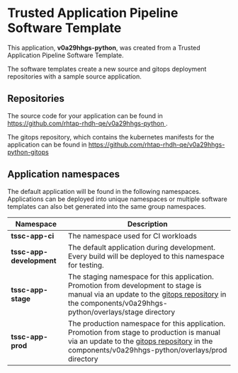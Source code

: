 # Trusted Application Pipeline Software Template

This application, **v0a29hhgs-python**, was created from a Trusted Application Pipeline Software Template.

The software templates create a new source and gitops deployment repositories with a sample source application. 

## Repositories

The source code for your application can be found in [https://github.com/rhtap-rhdh-qe/v0a29hhgs-python ](https://github.com/rhtap-rhdh-qe/v0a29hhgs-python ).
 
The gitops repository, which contains the kubernetes manifests for the application can be found in 
[https://github.com/rhtap-rhdh-qe/v0a29hhgs-python-gitops ](https://github.com/rhtap-rhdh-qe/v0a29hhgs-python-gitops ) 

## Application namespaces 

The default application will be found in the following namespaces. Applications can be deployed into unique namespaces or multiple software templates can also bet generated into the same group namespaces.  

|  Namespace   |  Description   |  
| -------- | -------- |
| **tssc-app-ci** | The namespace used for CI workloads |
| **tssc-app-development** | The default application during development. Every build will be deployed to this namespace for testing. |
| **tssc-app-stage** | The staging namespace for this application. Promotion from development to stage is manual via an update to the [gitops repository](https://github.com/rhtap-rhdh-qe/v0a29hhgs-python-gitops ) in the components/v0a29hhgs-python/overlays/stage directory |
| **tssc-app-prod** | The production namespace for this application. Promotion from stage to production is manual via an update to the [gitops repository](https://github.com/rhtap-rhdh-qe/v0a29hhgs-python-gitops ) in the components/v0a29hhgs-python/overlays/prod directory |